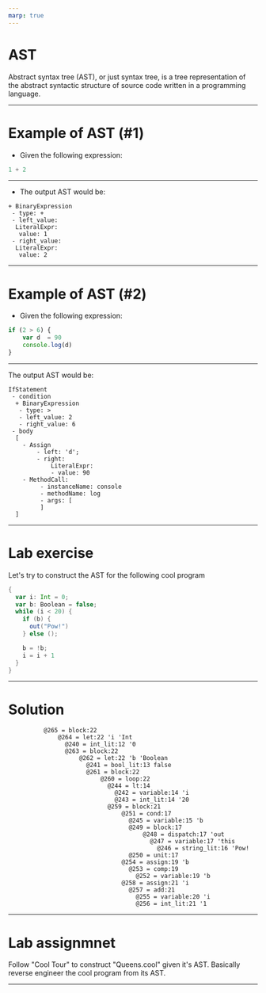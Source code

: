 ```yaml
---
marp: true
---
```


# AST

Abstract syntax tree (AST), or just syntax tree, is a tree representation of the abstract syntactic structure of source code written in a programming language. 

---

# Example of AST (#1)

- Given the following expression:
```javascript
1 + 2
```

--- 

- The output AST would be:

```text
+ BinaryExpression
 - type: +
 - left_value: 
  LiteralExpr:
   value: 1
 - right_value:
  LiteralExpr:
   value: 2
```

---

# Example of AST (#2)


 - Given the following expression:
```javascript
if (2 > 6) {
    var d  = 90
    console.log(d)
}
```

---

 The output AST would be:
```text
IfStatement
 - condition
  + BinaryExpression
   - type: >
   - left_value: 2
   - right_value: 6
 - body
  [
    - Assign
        - left: 'd';
        - right: 
            LiteralExpr:
            - value: 90
    - MethodCall:
         - instanceName: console
         - methodName: log
         - args: [
         ]
  ]
```

---

# Lab exercise

Let's try to construct the AST for the following cool program

```scala
{
  var i: Int = 0;
  var b: Boolean = false;
  while (i < 20) {
    if (b) {
      out("Pow!")
    } else ();

    b = !b;
    i = i + 1
  }
}
```

---

# Solution

```text
          @265 = block:22 
              @264 = let:22 'i 'Int 
                @240 = int_lit:12 '0 
                @263 = block:22 
                    @262 = let:22 'b 'Boolean 
                      @241 = bool_lit:13 false 
                      @261 = block:22 
                          @260 = loop:22 
                            @244 = lt:14 
                              @242 = variable:14 'i 
                              @243 = int_lit:14 '20 
                            @259 = block:21 
                                @251 = cond:17 
                                  @245 = variable:15 'b 
                                  @249 = block:17 
                                      @248 = dispatch:17 'out 
                                        @247 = variable:17 'this 
                                          @246 = string_lit:16 'Pow! 
                                  @250 = unit:17 
                                @254 = assign:19 'b 
                                  @253 = comp:19 
                                    @252 = variable:19 'b 
                                @258 = assign:21 'i 
                                  @257 = add:21 
                                    @255 = variable:20 'i 
                                    @256 = int_lit:21 '1 

```


---

# Lab assignmnet

Follow "Cool Tour" to construct "Queens.cool" given it's AST. Basically reverse engineer the cool program from its AST.

---

# 

